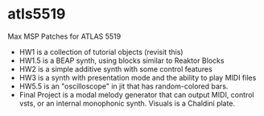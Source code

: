 # atls5519
Max MSP Patches for ATLAS 5519

* HW1 is a collection of tutorial objects (revisit this)
* HW1.5 is a BEAP synth, using blocks similar to Reaktor Blocks
* HW2 is a simple additive synth with some control features
* HW3 is a synth with presentation mode and the ability to play MIDI files
* HW5.5 is an "oscilloscope" in jit that has random-colored bars.
* Final Project is a modal melody generator that can output MIDI, control vsts, or an internal monophonic synth. Visuals is a Chaldini plate. 
